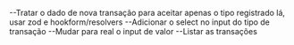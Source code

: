 --Tratar o dado de nova transação para aceitar apenas o tipo registrado lá, usar zod e hookform/resolvers
--Adicionar o select no input do tipo de transação
--Mudar para real o input de valor
--Listar as transações
